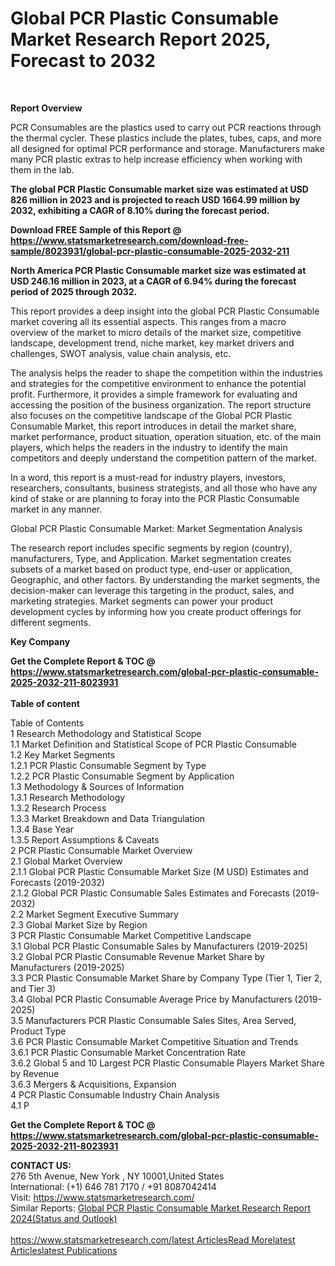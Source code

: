 <h1>Global PCR Plastic Consumable Market Research Report 2025, Forecast to 2032</h1><br/><p><strong>Report Overview</strong></p><p>PCR Consumables are the plastics used to carry out PCR reactions through the thermal cycler. These plastics include the plates, tubes, caps, and more all designed for optimal PCR performance and storage. Manufacturers make many PCR plastic extras to help increase efficiency when working with them in the lab.</p><p><strong>The global PCR Plastic Consumable market size was estimated at USD 826 million in 2023 and is projected to reach USD 1664.99 million by 2032, exhibiting a <strong>CAGR</strong> of 8.10% during the forecast period.</strong></p><p><strong>Download FREE Sample of this Report @ <a href="https://www.statsmarketresearch.com/download-free-sample/8023931/global-pcr-plastic-consumable-2025-2032-211">https://www.statsmarketresearch.com/download-free-sample/8023931/global-pcr-plastic-consumable-2025-2032-211</a></strong></p><p><strong>North America PCR Plastic Consumable market size was estimated at USD 246.16 million in 2023, at a <strong>CAGR</strong> of 6.94% during the forecast period of 2025 through 2032.</strong></p><p>This report provides a deep insight into the global PCR Plastic Consumable market covering all its essential aspects. This ranges from a macro overview of the market to micro details of the market size, competitive landscape, development trend, niche market, key market drivers and challenges, SWOT analysis, value chain analysis, etc.</p><p>The analysis helps the reader to shape the competition within the industries and strategies for the competitive environment to enhance the potential profit. Furthermore, it provides a simple framework for evaluating and accessing the position of the business organization. The report structure also focuses on the competitive landscape of the Global PCR Plastic Consumable Market, this report introduces in detail the market share, market performance, product situation, operation situation, etc. of the main players, which helps the readers in the industry to identify the main competitors and deeply understand the competition pattern of the market.</p><p>In a word, this report is a must-read for industry players, investors, researchers, consultants, business strategists, and all those who have any kind of stake or are planning to foray into the PCR Plastic Consumable market in any manner.</p><p>Global PCR Plastic Consumable Market: Market Segmentation Analysis</p><p>The research report includes specific segments by region (country), manufacturers, Type, and Application. Market segmentation creates subsets of a market based on product type, end-user or application, Geographic, and other factors. By understanding the market segments, the decision-maker can leverage this targeting in the product, sales, and marketing strategies. Market segments can power your product development cycles by informing how you create product offerings for different segments.</p><p><strong>Key Company</strong></p><div><b>Get the Complete Report & TOC @ <a href="https://www.statsmarketresearch.com/global-pcr-plastic-consumable-2025-2032-211-8023931">https://www.statsmarketresearch.com/global-pcr-plastic-consumable-2025-2032-211-8023931</a></b></div><br><b>Table of content</b><p>Table of Contents<br />1 Research Methodology and Statistical Scope<br />1.1 Market Definition and Statistical Scope of PCR Plastic Consumable<br />1.2 Key Market Segments<br />1.2.1 PCR Plastic Consumable Segment by Type<br />1.2.2 PCR Plastic Consumable Segment by Application<br />1.3 Methodology & Sources of Information<br />1.3.1 Research Methodology<br />1.3.2 Research Process<br />1.3.3 Market Breakdown and Data Triangulation<br />1.3.4 Base Year<br />1.3.5 Report Assumptions & Caveats<br />2 PCR Plastic Consumable Market Overview<br />2.1 Global Market Overview<br />2.1.1 Global PCR Plastic Consumable Market Size (M USD) Estimates and Forecasts (2019-2032)<br />2.1.2 Global PCR Plastic Consumable Sales Estimates and Forecasts (2019-2032)<br />2.2 Market Segment Executive Summary<br />2.3 Global Market Size by Region<br />3 PCR Plastic Consumable Market Competitive Landscape<br />3.1 Global PCR Plastic Consumable Sales by Manufacturers (2019-2025)<br />3.2 Global PCR Plastic Consumable Revenue Market Share by Manufacturers (2019-2025)<br />3.3 PCR Plastic Consumable Market Share by Company Type (Tier 1, Tier 2, and Tier 3)<br />3.4 Global PCR Plastic Consumable Average Price by Manufacturers (2019-2025)<br />3.5 Manufacturers PCR Plastic Consumable Sales Sites, Area Served, Product Type<br />3.6 PCR Plastic Consumable Market Competitive Situation and Trends<br />3.6.1 PCR Plastic Consumable Market Concentration Rate<br />3.6.2 Global 5 and 10 Largest PCR Plastic Consumable Players Market Share by Revenue<br />3.6.3 Mergers & Acquisitions, Expansion<br />4 PCR Plastic Consumable Industry Chain Analysis<br />4.1 P<br><div><b>Get the Complete Report & TOC @ <a href="https://www.statsmarketresearch.com/global-pcr-plastic-consumable-2025-2032-211-8023931">https://www.statsmarketresearch.com/global-pcr-plastic-consumable-2025-2032-211-8023931</a></b></div></p> <b>CONTACT US:</b><br>276 5th Avenue, New York , NY 10001,United States<br>International: (+1) 646 781 7170 / +91 8087042414<br>Visit: <a href="https://www.statsmarketresearch.com/">https://www.statsmarketresearch.com/</a><br>Similar Reports: <a href="https://www.statsmarketresearch.com/global-pcr-plastic-consumable-2025-2032-211-8023931">Global PCR Plastic Consumable Market Research Report 2024(Status and Outlook)</a><br/><br/><a href="https://gyeongbokgung.com">https://www.statsmarketresearch.com/</a><a href="https://hallyeomaritime.com">latest Articles</a><a href="https://jingwansa.com">Read More</a><a href=https://nguoiviet.jp/">latest Articles</a><a href="https://www.intelmarketresearch.com/">latest Publications</a>